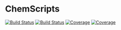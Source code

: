 # ChemScripts

[![Build Status](https://travis-ci.com/caprilesport/ChemScripts.jl.svg?branch=master)](https://travis-ci.com/caprilesport/ChemScripts.jl)
[![Build Status](https://ci.appveyor.com/api/projects/status/github/caprilesport/ChemScripts.jl?svg=true)](https://ci.appveyor.com/project/caprilesport/ChemScripts-jl)
[![Coverage](https://codecov.io/gh/caprilesport/ChemScripts.jl/branch/master/graph/badge.svg)](https://codecov.io/gh/caprilesport/ChemScripts.jl)
[![Coverage](https://coveralls.io/repos/github/caprilesport/ChemScripts.jl/badge.svg?branch=master)](https://coveralls.io/github/caprilesport/ChemScripts.jl?branch=master)
